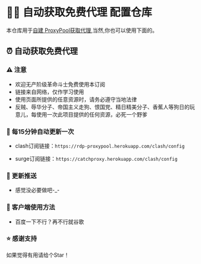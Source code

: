 # 👩‍💻 自动获取免费代理 配置仓库

本仓库用于[自建 ProxyPool获取代理](https://blog.rdpstudio.top/deploy-proxypool-and-free-fq),当然,你也可以使用下面的。

## ⏰ 自动获取免费代理 

### ⚠️ 注意

- 欢迎无产阶级革命斗士免费使用本订阅
- 链接来自网络，仅作学习使用
- 使用页面所提供的任意资源时，请务必遵守当地法律
- 反贼、辱华分子、帝国主义走狗、恨国党、精日精美分子、香蕉人等狗日的玩意儿，每使用一次此项目提供的任何资源，必死一个野爹

### 🚀 每15分钟自动更新一次

- clash订阅链接：`https://rdp-proxypool.herokuapp.com/clash/config`

- surge订阅链接：`https://catchproxy.herokuapp.com/clash/config`

### 📧 更新推送

- 感觉没必要做吧-_-

### 📘 客户端使用方法

- 百度一下不行？再不行就谷歌

### ⭐ 感谢支持

如果觉得有用请给个Star！
